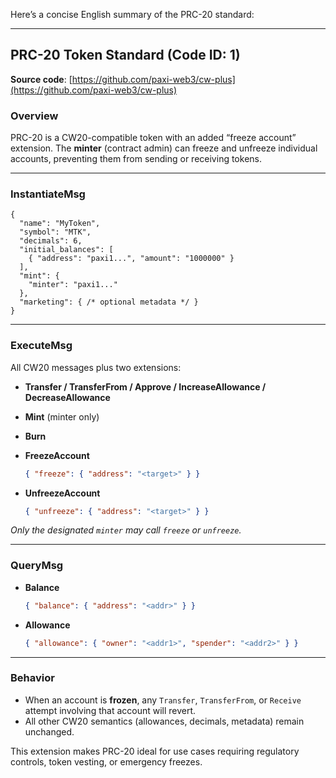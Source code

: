 Here’s a concise English summary of the PRC-20 standard:

---

## PRC-20 Token Standard (Code ID: 1)

**Source code**: [https://github.com/paxi-web3/cw-plus](https://github.com/paxi-web3/cw-plus)

### Overview

PRC-20 is a CW20-compatible token with an added “freeze account” extension. The **minter** (contract admin) can freeze and unfreeze individual accounts, preventing them from sending or receiving tokens.

---

### InstantiateMsg

```jsonc
{
  "name": "MyToken",
  "symbol": "MTK",
  "decimals": 6,
  "initial_balances": [
    { "address": "paxi1...", "amount": "1000000" }
  ],
  "mint": {
    "minter": "paxi1..."
  },
  "marketing": { /* optional metadata */ }
}
```

---

### ExecuteMsg

All CW20 messages plus two extensions:

* **Transfer / TransferFrom / Approve / IncreaseAllowance / DecreaseAllowance**
* **Mint** (minter only)
* **Burn**
* **FreezeAccount**

  ```json
  { "freeze": { "address": "<target>" } }
  ```
* **UnfreezeAccount**

  ```json
  { "unfreeze": { "address": "<target>" } }
  ```

*Only the designated `minter` may call `freeze` or `unfreeze`.*

---

### QueryMsg

* **Balance**

  ```json
  { "balance": { "address": "<addr>" } }
  ```
* **Allowance**

  ```json
  { "allowance": { "owner": "<addr1>", "spender": "<addr2>" } }
  ```
  
---

### Behavior

* When an account is **frozen**, any `Transfer`, `TransferFrom`, or `Receive` attempt involving that account will revert.
* All other CW20 semantics (allowances, decimals, metadata) remain unchanged.

This extension makes PRC-20 ideal for use cases requiring regulatory controls, token vesting, or emergency freezes.
